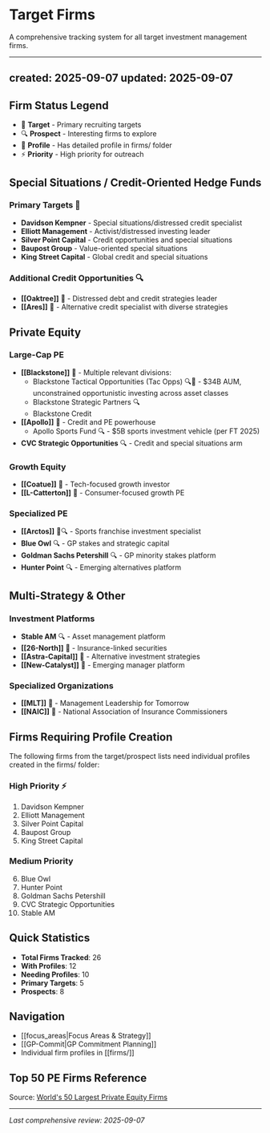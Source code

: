 # Target Firms

A comprehensive tracking system for all target investment management firms.

---
created: 2025-09-07
updated: 2025-09-07
---

## Firm Status Legend
- 🎯 **Target** - Primary recruiting targets
- 🔍 **Prospect** - Interesting firms to explore
- 📁 **Profile** - Has detailed profile in firms/ folder
- ⚡ **Priority** - High priority for outreach

## Special Situations / Credit-Oriented Hedge Funds

### Primary Targets 🎯
- **Davidson Kempner** - Special situations/distressed credit specialist
- **Elliott Management** - Activist/distressed investing leader
- **Silver Point Capital** - Credit opportunities and special situations
- **Baupost Group** - Value-oriented special situations
- **King Street Capital** - Global credit and special situations

### Additional Credit Opportunities 🔍
- **[[Oaktree]]** 📁 - Distressed debt and credit strategies leader
- **[[Ares]]** 📁 - Alternative credit specialist with diverse strategies

## Private Equity

### Large-Cap PE
- **[[Blackstone]]** 📁 - Multiple relevant divisions:
  - Blackstone Tactical Opportunities (Tac Opps) 🔍🎯 - $34B AUM, unconstrained opportunistic investing across asset classes
  - Blackstone Strategic Partners 🔍
  - Blackstone Credit
- **[[Apollo]]** 📁 - Credit and PE powerhouse
  - Apollo Sports Fund 🔍 - $5B sports investment vehicle (per FT 2025)
- **CVC Strategic Opportunities** 🔍 - Credit and special situations arm

### Growth Equity
- **[[Coatue]]** 📁 - Tech-focused growth investor
- **[[L-Catterton]]** 📁 - Consumer-focused growth PE

### Specialized PE
- **[[Arctos]]** 📁🔍 - Sports franchise investment specialist
- **Blue Owl** 🔍 - GP stakes and strategic capital
- **Goldman Sachs Petershill** 🔍 - GP minority stakes platform
- **Hunter Point** 🔍 - Emerging alternatives platform

## Multi-Strategy & Other

### Investment Platforms
- **Stable AM** 🔍 - Asset management platform
- **[[26-North]]** 📁 - Insurance-linked securities
- **[[Astra-Capital]]** 📁 - Alternative investment strategies
- **[[New-Catalyst]]** 📁 - Emerging manager platform

### Specialized Organizations
- **[[MLT]]** 📁 - Management Leadership for Tomorrow
- **[[NAIC]]** 📁 - National Association of Insurance Commissioners

## Firms Requiring Profile Creation

The following firms from the target/prospect lists need individual profiles created in the firms/ folder:

### High Priority ⚡
1. Davidson Kempner
2. Elliott Management
3. Silver Point Capital
4. Baupost Group
5. King Street Capital

### Medium Priority
6. Blue Owl
7. Hunter Point
8. Goldman Sachs Petershill
9. CVC Strategic Opportunities
10. Stable AM

## Quick Statistics
- **Total Firms Tracked**: 26
- **With Profiles**: 12
- **Needing Profiles**: 10
- **Primary Targets**: 5
- **Prospects**: 8

## Navigation
- [[focus_areas|Focus Areas & Strategy]]
- [[GP-Commit|GP Commitment Planning]]
- Individual firm profiles in [[firms/]]

## Top 50 PE Firms Reference
Source: [World's 50 Largest Private Equity Firms](https://www.visualcapitalist.com/worlds-50-largest-private-equity-firms/)

---

*Last comprehensive review: 2025-09-07*